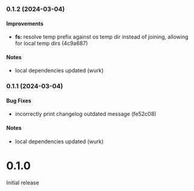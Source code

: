 ### 0.1.2 (2024-03-04)

#### Improvements

- **fs:** resolve temp prefix against os temp dir instead of joining, allowing for local temp dirs (4c9a687)

#### Notes

- local dependencies updated (wurk)

### 0.1.1 (2024-03-04)

#### Bug Fixes

- incorrectly print changelog outdated message (fe52c08)

#### Notes

- local dependencies updated (wurk)

# 0.1.0

Initial release
